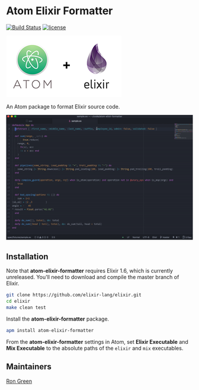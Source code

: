 # Atom Elixir Formatter

[![Build Status](https://travis-ci.org/rgreenjr/atom-elixir-formatter.svg?branch=master)](https://travis-ci.org/rgreenjr/atom-elixir-formatter) [![license](https://img.shields.io/github/license/mashape/apistatus.svg)]()

![header](header.png)

An Atom package to format Elixir source code.

![demo](demo.gif)

## Installation

Note that **atom-elixir-formatter** requires Elixir 1.6, which is currently unreleased. You'll need to download and compile the master branch of Elixir.

```sh
git clone https://github.com/elixir-lang/elixir.git
cd elixir
make clean test
```

Install the **atom-elixir-formatter** package.

```sh
apm install atom-elixir-formatter
```

From the **atom-elixir-formatter** settings in Atom, set **Elixir Executable** and **Mix Executable** to the absolute paths of the `elixir` and `mix` executables.

## Maintainers

[Ron Green](https://github.com/rgreenjr)
